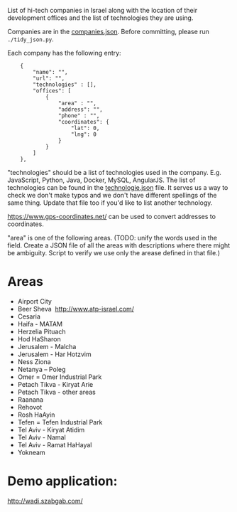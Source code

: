 
List of hi-tech companies in Israel along with the location of their development offices
and the list of technologies they are using.

Companies are in the [companies.json](data/companies.json). Before committing, please run `./tidy_json.py`.

Each company has the following entry:


```
    {
        "name": "",
        "url": "",
        "technologies" : [],
        "offices": [
            {
                "area" : "",
                "address": "",
                "phone" : "",
                "coordinates": {
                    "lat": 0,
                    "lng": 0
                }
            }
        ]
    },
```

"technologies" should be a list of technologies used in the company. E.g. JavaScript, Python, Java, Docker, MySQL, AngularJS.
The list of technologies can be found in the [technologie.json](data/technologies.json) file. It serves us a way to check we don't
make typos and we don't have different spellings of the same thing.  Update that file too if you'd like to list another technology.

https://www.gps-coordinates.net/ can be used to convert addresses to coordinates.

"area" is one of the following areas. (TODO: unify the words used in the field. Create a JSON file of all the areas with descriptions where there might be ambiguity. Script to verify we use only the arease defined in that file.)

# Areas

* Airport City
* Beer Sheva  http://www.atp-israel.com/
* Cesaria
* Haifa - MATAM
* Herzelia Pituach
* Hod HaSharon
* Jerusalem - Malcha
* Jerusalem - Har Hotzvim
* Ness Ziona
* Netanya – Poleg
* Omer = Omer Industrial Park
* Petach Tikva - Kiryat Arie
* Petach Tikva - other areas
* Raanana
* Rehovot
* Rosh HaAyin
* Tefen = Tefen Industrial Park
* Tel Aviv - Kiryat Atidim
* Tel Aviv - Namal
* Tel Aviv - Ramat HaHayal
* Yokneam

# Demo application:

http://wadi.szabgab.com/

